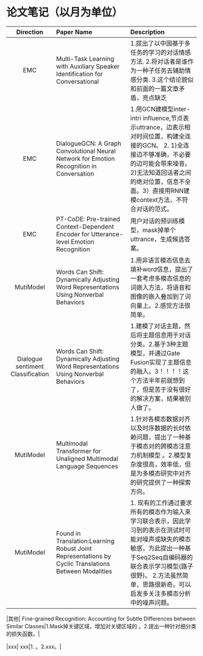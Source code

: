 # 论文笔记（以月为单位）

| Direction | Paper Name | Description |
| :----:| :---- | :---- |
|EMC |  Multi-Task Learning with Auxiliary Speaker Identification for Conversational |  1.提出了以中国基于多任务的学习的对话情感方法. 2.将对话者是谁作为一种子任务去辅助情感分类. 3.这个结论貌似和前面的一篇文章矛盾，亮点缺乏|
|EMC| DialogueGCN: A Graph Convolutional Neural Network for Emotion Recognition in Conversation|1.用GCN建模型inter-intri influence,节点表示uttrance，边表示相对时间位置，构建全连接的GCN。 2. 1)全连接边不够准确，不必要的边可能会带来噪音。2)无法知道回话者之间的绝对位置，信息不全面。3）直接用RNN建模context方法，不符合对话的范式。
|EMC| PT-CoDE: Pre-trained Context-Dependent Encoder for Utterance-level Emotion Recognition|用户对话的预训练模型，mask掉单个uttrance，生成候选答案。|
|MutiModel| Words Can Shift: Dynamically Adjusting Word Representations Using Nonverbal Behaviors|1.用非语言模态信息去填补word信息，提出了一套考虑多模态信息的词嵌入方法，将语音和图像的嵌入叠加到了词向量上。2.感觉方法很简单。|
|Dialogue sentiment Classification| Words Can Shift: Dynamically Adjusting Word Representations Using Nonverbal Behaviors|1.建模了对话主题，然后将主题信息用于对话分类。2.基于3种主题模型，并通过Gate Fusion实现了主题信息的融入。3！！！！这个方法半年前就想到了，但是苦于没有很好的解决方案，结果被别人做了。|
|MutiModel| Multimodal Transformer for Unaligned Multimodal Language Sequences|1.针对各模态数据对齐以及时序数据的长时依赖问题，提出了一种基于模态对的跨模态注意力机制模型 。2.模型复杂度很高，效率低，但是为多模态研究中对齐的研究提供了一种探索方向。|
|MutiModel| Found in Translation:Learning Robust Joint Representations by Cyclic Translations Between Modalities|1. 现有的工作通过要求所有的模态作为输入来学习联合表示，因此学习到的表示在测试时可能对噪声或缺失的模态敏感，为此提出一种基于Seq2Seq自编码器的联合表示学习模型(路子很野)。 2.方法虽然简单，思路很新奇。可以启发多关注多模态分析中的噪声问题。|

|其他| Fine-grained Recognition: Accounting for Subtle Differences between Similar Classes|1.Mask掉关键区域，增加对关键区域的 。2.提出一种针对细分类的损失函数。|



|xxx| xxx|1. 。2.xxx。|
